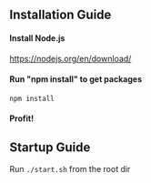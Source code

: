 ## Installation Guide

#### Install Node.js

https://nodejs.org/en/download/

#### Run "npm install" to get packages

`npm install`

#### Profit!

## Startup Guide

Run `./start.sh` from the root dir
